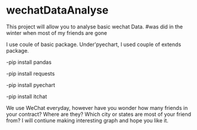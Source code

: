 # wechatDataAnalyse
This project will allow you to analyse basic wechat  Data.      #was did in the winter when most of my friends are gone

I use coule of basic package. Under'pyechart, I used couple of extends package.

-pip install pandas 

-pip install requests

-pip install pyechart

-pip install itchat

We use WeChat everyday, however have you wonder how many friends in your contract? Where are they? Which city or states are most of your friend from?
I will contiune making interesting graph and hope you like it.
